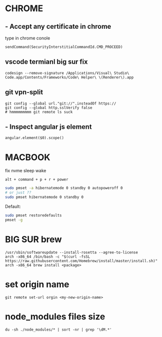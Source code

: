 # CHROME

## - Accept any certificate in chrome

type in chrome conole
```
sendCommand(SecurityInterstitialCommandId.CMD_PROCEED)
```

## vscode termianl big sur fix
```
codesign --remove-signature /Applications/Visual\ Studio\ Code.app/Contents/Frameworks/Code\ Helper\ \(Renderer\).app
```

## git vpn-split
```
git config --global url."git://".insteadOf https://
git config --global http.sslVerify false
# hmmmmmmmmm git remote ls suck
```

## - Inspect angular js element

```
angular.element($0).scope()
```

# MACBOOK

fix nvme sleep wake


`alt + command + p + r + power` 

```bash
sudo pmset -a hibernatemode 0 standby 0 autopoweroff 0
# or just ??
sudo pmset hibernatemode 0 standby 0
```

Default:
```bash
sudo pmset restoredefaults
pmset -g
```

# BIG SUR brew
```
/usr/sbin/softwareupdate --install-rosetta --agree-to-license
arch -x86_64 /bin/bash -c "$(curl -fsSL https://raw.githubusercontent.com/Homebrew/install/master/install.sh)"
arch -x86_64 brew install <package>
```

# set origin name
```
git remote set-url orgin <my-new-origin-name>
```


# node_modules files size
```
du -sh ./node_modules/* | sort -nr | grep '\dM.*'
```
